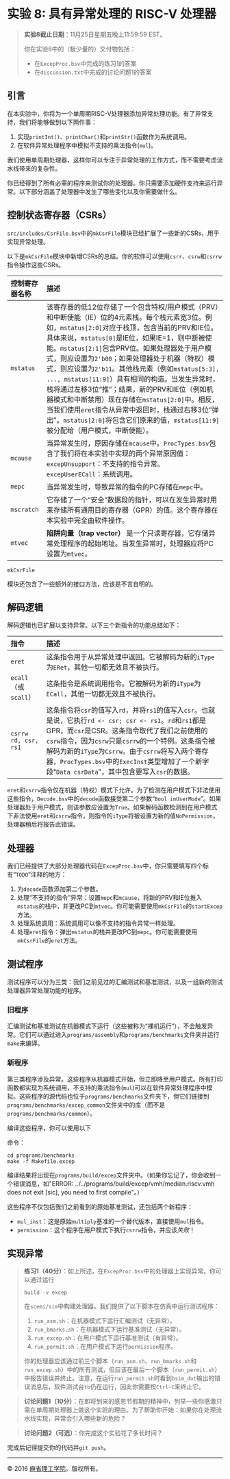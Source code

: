 # 实验 8: 具有异常处理的 RISC-V 处理器

> **实验8截止日期**：11月25日星期五晚上11:59:59 EST。
>
> 你在实验8中的（极少量的）交付物包括：
>
> - 在`ExcepProc.bsv`中完成的练习1的答案
> - 在`discussion.txt`中完成的讨论问题1的答案

## 引言

在本实验中，你将为一个单周期RISC-V处理器添加异常处理功能。有了异常支持，我们将能够做到以下两件事：

1. 实现`printInt()`、`printChar()`和`printStr()`函数作为系统调用。
2. 在软件异常处理程序中模拟不支持的乘法指令(`mul`)。

我们使用单周期处理器，这样你可以专注于异常处理的工作方式，而不需要考虑流水线带来的复杂性。

你已经得到了所有必需的程序来测试你的处理器。你只需要添加硬件支持来运行异常。以下部分涵盖了处理器中发生了哪些变化以及你需要做什么。

## 控制状态寄存器（CSRs）

`src/includes/CsrFile.bsv`中的`mkCsrFile`模块已经扩展了一些新的CSRs，用于实现异常处理。

以下是`mkCsrFile`模块中新增CSRs的总结。你的软件可以使用`csrr`、`csrw`和`csrrw`指令操作这些CSRs。

| 控制寄存器名称 | 描述                                                         |
| :------------- | :----------------------------------------------------------- |
| `mstatus`      | 该寄存器的低12位存储了一个包含特权/用户模式（PRV）和中断使能（IE）位的4元素栈。每个栈元素宽3位。例如，`mstatus[2:0]`对应于栈顶，包含当前的PRV和IE位。具体来说，`mstatus[0]`是IE位，如果IE=1，则中断被使能。`mstatus[2:1]`包含PRV位。如果处理器处于用户模式，则应设置为`2'b00`；如果处理器处于机器（特权）模式，则应设置为`2'b11`。其他栈元素（例如`mstatus[5:3], ..., mstatus[11:9]`）具有相同的构造。当发生异常时，栈将通过左移3位“推”；结果，新的PRV和IE位（例如机器模式和中断禁用）现在存储在`mstatus[2:0]`中。相反，当我们使用`eret`指令从异常中返回时，栈通过右移3位“弹出”。`mstatus[2:0]`将包含它们原来的值，`mstatus[11:9]`被分配给（用户模式，中断使能）。 |
| `mcause`       | 当异常发生时，原因存储在`mcause`中。`ProcTypes.bsv`包含了我们将在本实验中实现的两个异常原因值：`excepUnsupport`：不支持的指令异常。`excepUserECall`：系统调用。 |
| `mepc`         | 当异常发生时，导致异常的指令的PC存储在`mepc`中。             |
| `mscratch`     | 它存储了一个“安全”数据段的指针，可以在发生异常时用来存储所有通用目的寄存器（GPR）的值。这个寄存器在本实验中完全由软件操作。 |
| `mtvec`        | **陷阱向量（trap vector）** 是一个只读寄存器，它存储异常处理程序的起始地址。当发生异常时，处理器应将PC设置为`mtvec`。 |

`mkCsrFile`

模块还包含了一些额外的接口方法，应该是不言自明的。

## 解码逻辑

解码逻辑也已扩展以支持异常。以下三个新指令的功能总结如下：

| 指令                 | 描述                                                         |
| :------------------- | :----------------------------------------------------------- |
| `eret`               | 这条指令用于从异常处理中返回。它被解码为新的`iType`为`ERet`，其他一切都无效且不被执行。 |
| `ecall`（或`scall`） | 这条指令是系统调用指令。它被解码为新的`iType`为`ECall`，其他一切都无效且不被执行。 |
| `csrrw rd, csr, rs1` | 这条指令将`csr`的值写入`rd`，并将`rs1`的值写入`csr`。也就是说，它执行`rd <- csr; csr <- rs1`。`rd`和`rs1`都是GPR，而`csr`是CSR。这条指令取代了我们之前使用的`csrw`指令，因为`csrw`只是`csrrw`的一个特例。这条指令被解码为新的`iType`为`Csrrw`。由于`csrrw`将写入两个寄存器，`ProcTypes.bsv`中的`ExecInst`类型增加了一个新字段“`Data csrData`”，其中包含要写入`csr`的数据。 |

`eret`和`csrrw`指令仅在机器（特权）模式下允许。为了检测在用户模式下非法使用这些指令，`Decode.bsv`中的`decode`函数接受第二个参数“`Bool inUserMode`”。如果处理器处于用户模式，则该参数应设置为`True`。如果解码函数检测到在用户模式下非法使用`eret`和`csrrw`指令，则指令的`iType`将被设置为新的值`NoPermission`，处理器稍后将报告此错误。

## 处理器

我们已经提供了大部分处理器代码在`ExcepProc.bsv`中，你只需要填写四个标有“`TODO`”注释的地方：

1. 为`decode`函数添加第二个参数。
2. 处理“不支持的指令”异常：设置`mepc`和`mcause`，将新的PRV和IE位推入`mstatus`的栈中，并更改PC到`mtvec`。你可能需要使用`mkCsrFile`的`startExcep`方法。
3. 处理系统调用：系统调用可以像不支持的指令异常一样处理。
4. 处理`eret`指令：弹出`mstatus`的栈并更改PC到`mepc`。你可能需要使用`mkCsrFile`的`eret`方法。

## 测试程序

测试程序可以分为三类：我们之前见过的汇编测试和基准测试，以及一组新的测试处理器异常处理功能的程序。

### 旧程序

汇编测试和基准测试在机器模式下运行（这些被称为“裸机运行”），不会触发异常。它们可以通过进入`programs/assembly`和`programs/benchmarks`文件夹并运行`make`来编译。

### 新程序

第三类程序涉及异常。这些程序从机器模式开始，但立即降至用户模式。所有打印函数都实现为系统调用，不支持的乘法指令(`mul`)可以在软件异常处理程序中模拟。这些程序的源代码也位于`programs/benchmarks`文件夹下，但它们链接到`programs/benchmarks/excep_common`文件夹中的库（而不是`programs/benchmarks/common`）。

编译这些程序，你可以使用以下

命令：

```
cd programs/benchmarks
make -f Makefile.excep
```

编译结果将出现在`programs/build/excep`文件夹中。（如果你忘记了，你会收到一个错误消息，如"ERROR: ../../programs/build/excep/vmh/median.riscv.vmh does not exit [sic], you need to first compile"。）

这些程序不仅包括我们之前看到的原始基准测试，还包括两个新程序：

- `mul_inst`：这是原始`multiply`基准的一个替代版本，直接使用`mul`指令。
- `permission`：这个程序在用户模式下执行`csrrw`指令，并应该*失败*！

## 实现异常

> **练习1（40分）**：如上所述，在`ExcepProc.bsv`中的处理器上实现异常。你可以通过运行
>
> ```
> build -v excep
> ```
>
> 在`scemi/sim`中构建处理器。我们提供了以下脚本在仿真中运行测试程序：
>
> 1. `run_asm.sh`：在机器模式下运行汇编测试（无异常）。
> 2. `run_bmarks.sh`：在机器模式下运行基准测试（无异常）。
> 3. `run_excep.sh`：在用户模式下运行基准测试（有异常）。
> 4. `run_permit.sh`：在用户模式下运行`permission`程序。
>
> 你的处理器应该通过前三个脚本（`run_asm.sh`、`run_bmarks.sh`和`run_excep.sh`）中的所有测试，但应该在最后一个脚本（`run_permit.sh`）中报告错误并终止。注意，在运行`run_permit.sh`时看到`bsim_dut`输出的错误消息后，软件测试台`tb`仍在运行，因此你需要按`Ctrl-C`来终止它。

> **讨论问题1（10分）**：在即将到来的感恩节假期的精神中，列举一些你感激只需在单周期处理器上做这个实验的理由。为了帮助你开始：如果你在处理流水线实现，异常会引入哪些新的危险？

> **讨论问题2（可选）**：你完成这个实验花了多长时间？

完成后记得提交你的代码并`git push`。

------

© 2016 [麻省理工学院](http://web.mit.edu/)。版权所有。
